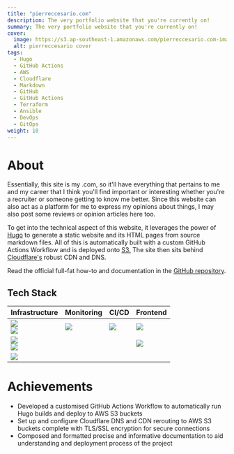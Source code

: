 ```yaml
---
title: "pierreccesario.com"
description: The very portfolio website that you're currently on!
summary: The very portfolio website that you're currently on!
cover:
  image: https://s3.ap-southeast-1.amazonaws.com/pierreccesario.com-images/projects/pierreccesario.com/banner.webp
  alt: pierreccesario cover
tags:
  - Hugo
  - GitHub Actions
  - AWS
  - Cloudflare
  - Markdown
  - GitHub
  - GitHub Actions
  - Terraform
  - Ansible
  - DevOps
  - GitOps
weight: 10
---
```


[aws]: https://img.shields.io/badge/AWS-FF9900?style=for-the-badge&logo=amazonwebservices&logoColor=white
[redhat]: https://img.shields.io/badge/Red%20Hat-EE0000?style=for-the-badge&logo=redhat&logoColor=white
[terraform]: https://img.shields.io/badge/Terraform-7B42BC?style=for-the-badge&logo=terraform&logoColor=white
[ansible]: https://img.shields.io/badge/Ansible-000000?style=for-the-badge&logo=ansible&logoColor=white
[cloudflare]: https://img.shields.io/badge/Cloudflare-F38020?style=for-the-badge&logo=Cloudflare&logoColor=white
[github-actions]: https://img.shields.io/badge/GitHub_Actions-2088FF?style=for-the-badge&logo=github-actions&logoColor=white
[uptime-kuma]: https://img.shields.io/badge/Uptime_Kuma-84df99?style=for-the-badge&logo=uptime-kuma&logoColor=white
[github]: https://img.shields.io/badge/GitHub-100000?style=for-the-badge&logo=github&logoColor=white
[hugo]: https://img.shields.io/badge/Hugo-FF4088?style=for-the-badge&logo=hugo&logoColor=white
[markdown]: https://img.shields.io/badge/Markdown-000000?style=for-the-badge&logo=markdown&logoColor=white

# About

Essentially, this site is my .com, so it'll have everything that pertains to me and my career that I think you'll find important or interesting whether you're a recruiter or someone getting to know me better.
Since this website can also act as a platform for me to express my opinions about things, I may also post some reviews or opinion articles here too.

To get into the technical aspect of this website, it leverages the power of [Hugo](https://gohugo.io/) to generate a static website and its HTML pages from source markdown files.
All of this is automatically built with a custom GitHub Actions Workflow and is deployed onto [S3.](https://aws.amazon.com/s3/)
The site then sits behind [Cloudflare's](https://www.cloudflare.com/) robust CDN and DNS.

Read the official full-fat how-to and documentation in the [GitHub repository](https://github.com/PScoriae/pierreccesario).

## Tech Stack

| Infrastructure                   | Monitoring       | CI/CD               | Frontend      |
| -------------------------------- | ---------------- | ------------------- | ------------- |
| ![][aws] <br> ![][redhat]        | ![][uptime-kuma] | ![][github-actions] | ![][hugo]     |
| ![][terraform] <br> ![][ansible] |                  |                     | ![][markdown] |
| ![][cloudflare]                  |                  |                     |               |

# Achievements

- Developed a customised GitHub Actions Workflow to automatically run Hugo builds and deploy to AWS S3 buckets
- Set up and configure Cloudflare DNS and CDN rerouting to AWS S3 buckets complete with TLS/SSL encryption for secure connections
- Composed and formatted precise and informative documentation to aid understanding and deployment process of the project
